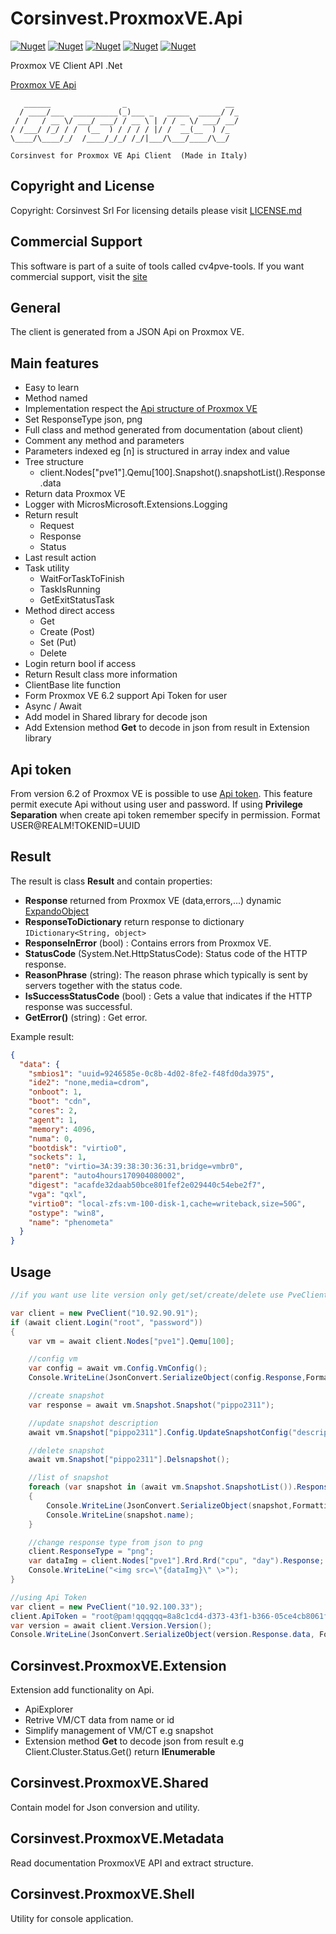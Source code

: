 # Corsinvest.ProxmoxVE.Api

[![Nuget](https://img.shields.io/nuget/v/Corsinvest.ProxmoxVE.Api.svg?label=Nuget%20%20Api)](https://www.nuget.org/packages/Corsinvest.ProxmoxVE.Api) [![Nuget](https://img.shields.io/nuget/v/Corsinvest.ProxmoxVE.Api.Extension.svg?label=Nuget%20%20Extension)](https://www.nuget.org/packages/Corsinvest.ProxmoxVE.Api.Extension) [![Nuget](https://img.shields.io/nuget/v/Corsinvest.ProxmoxVE.Api.Metadata.svg?label=Nuget%20%20Metadata)](https://www.nuget.org/packages/Corsinvest.ProxmoxVE.Api.Metadata) [![Nuget](https://img.shields.io/nuget/v/Corsinvest.ProxmoxVE.Api.Shell.svg?label=Nuget%20%20Shell)](https://www.nuget.org/packages/Corsinvest.ProxmoxVE.Api.Shell) [![Nuget](https://img.shields.io/nuget/v/Corsinvest.ProxmoxVE.Api.Shared.svg?label=Nuget%20%20Shared)](https://www.nuget.org/packages/Corsinvest.ProxmoxVE.Api.Shared)

Proxmox VE Client API .Net

[Proxmox VE Api](https://pve.proxmox.com/pve-docs/api-viewer/)

```text
   ______                _                      __
  / ____/___  __________(_)___ _   _____  _____/ /_
 / /   / __ \/ ___/ ___/ / __ \ | / / _ \/ ___/ __/
/ /___/ /_/ / /  (__  ) / / / / |/ /  __(__  ) /_
\____/\____/_/  /____/_/_/ /_/|___/\___/____/\__/

Corsinvest for Proxmox VE Api Client  (Made in Italy)
```

## Copyright and License

Copyright: Corsinvest Srl
For licensing details please visit [LICENSE.md](LICENSE.md)

## Commercial Support

This software is part of a suite of tools called cv4pve-tools. If you want commercial support, visit the [site](https://www.corsinvest.it/cv4pve)

## General

The client is generated from a JSON Api on Proxmox VE.

## Main features

* Easy to learn
* Method named
* Implementation respect the [Api structure of Proxmox VE](https://pve.proxmox.com/pve-docs/api-viewer/)
* Set ResponseType json, png
* Full class and method generated from documentation (about client)
* Comment any method and parameters
* Parameters indexed eg [n] is structured in array index and value
* Tree structure
  * client.Nodes["pve1"].Qemu[100].Snapshot().snapshotList().Response.data
* Return data Proxmox VE
* Logger with MicrosMicrosoft.Extensions.Logging
* Return result
  * Request
  * Response
  * Status
* Last result action
* Task utility
  * WaitForTaskToFinish
  * TaskIsRunning
  * GetExitStatusTask
* Method direct access
  * Get
  * Create (Post)
  * Set (Put)
  * Delete
* Login return bool if access
* Return Result class more information
* ClientBase lite function
* Form Proxmox VE 6.2 support Api Token for user
* Async / Await
* Add model in Shared library for decode json
* Add Extension method **Get** to decode in json from result in Extension library

## Api token

From version 6.2 of Proxmox VE is possible to use [Api token](https://pve.proxmox.com/pve-docs/pveum-plain.html).
This feature permit execute Api without using user and password.
If using **Privilege Separation** when create api token remember specify in permission.
Format USER@REALM!TOKENID=UUID

## Result

The result is class **Result** and contain properties:

* **Response** returned from Proxmox VE (data,errors,...) dynamic [ExpandoObject](https://msdn.microsoft.com/en-US/library/system.dynamic.expandoobject(v=vs.110).aspx)
* **ResponseToDictionary** return response to dictionary ```IDictionary<String, object>```
* **ResponseInError** (bool) : Contains errors from Proxmox VE.
* **StatusCode** (System.Net.HttpStatusCode): Status code of the HTTP response.
* **ReasonPhrase** (string): The reason phrase which typically is sent by servers together with the status code.
* **IsSuccessStatusCode** (bool) : Gets a value that indicates if the HTTP response was successful.
* **GetError()** (string) : Get error.

Example result:

```json
{
  "data": {
    "smbios1": "uuid=9246585e-0c8b-4d02-8fe2-f48fd0da3975",
    "ide2": "none,media=cdrom",
    "onboot": 1,
    "boot": "cdn",
    "cores": 2,
    "agent": 1,
    "memory": 4096,
    "numa": 0,
    "bootdisk": "virtio0",
    "sockets": 1,
    "net0": "virtio=3A:39:38:30:36:31,bridge=vmbr0",
    "parent": "auto4hours170904080002",
    "digest": "acafde32daab50bce801fef2e029440c54ebe2f7",
    "vga": "qxl",
    "virtio0": "local-zfs:vm-100-disk-1,cache=writeback,size=50G",
    "ostype": "win8",
    "name": "phenometa"
  }
}
```

## Usage

```C#
//if you want use lite version only get/set/create/delete use PveClientBase

var client = new PveClient("10.92.90.91");
if (await client.Login("root", "password"))
{
    var vm = await client.Nodes["pve1"].Qemu[100];

    //config vm
    var config = await vm.Config.VmConfig();
    Console.WriteLine(JsonConvert.SerializeObject(config.Response,Formatting.Indented));

    //create snapshot
    var response = await vm.Snapshot.Snapshot("pippo2311");

    //update snapshot description
    await vm.Snapshot["pippo2311"].Config.UpdateSnapshotConfig("description");

    //delete snapshot
    await vm.Snapshot["pippo2311"].Delsnapshot();

    //list of snapshot
    foreach (var snapshot in (await vm.Snapshot.SnapshotList()).Response.data)
    {
        Console.WriteLine(JsonConvert.SerializeObject(snapshot,Formatting.Indented));
        Console.WriteLine(snapshot.name);
    }

    //change response type from json to png
    client.ResponseType = "png";
    var dataImg = client.Nodes["pve1"].Rrd.Rrd("cpu", "day").Response;
    Console.WriteLine("<img src=\"{dataImg}\" \>");
}

//using Api Token
var client = new PveClient("10.92.100.33");
client.ApiToken = "root@pam!qqqqqq=8a8c1cd4-d373-43f1-b366-05ce4cb8061f";
var version = await client.Version.Version();
Console.WriteLine(JsonConvert.SerializeObject(version.Response.data, Formatting.Indented));
```

## Corsinvest.ProxmoxVE.Extension

Extension add functionality on Api.

* ApiExplorer
* Retrive VM/CT data from name or id
* Simplify management of VM/CT e.g snapshot
* Extension method **Get** to decode json from result
  e.g Client.Cluster.Status.Get() return **IEnumerable<IClusterStatus>**

## Corsinvest.ProxmoxVE.Shared

Contain model for Json conversion and utility.

## Corsinvest.ProxmoxVE.Metadata

Read documentation ProxmoxVE API and extract structure.

## Corsinvest.ProxmoxVE.Shell

Utility for console application.
